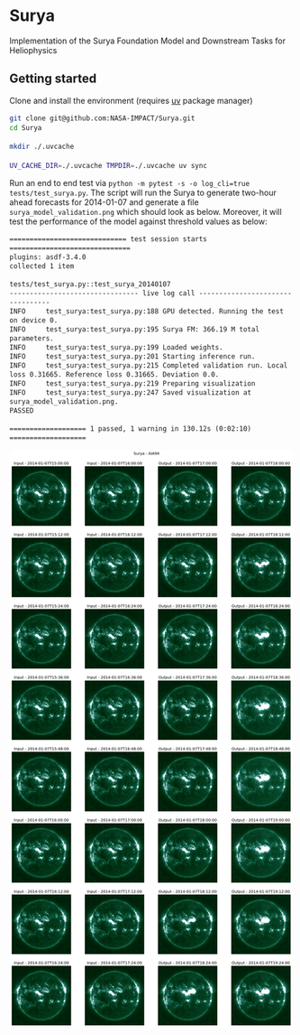 # Surya
Implementation of the Surya Foundation Model and Downstream Tasks for Heliophysics

## Getting started

Clone and install the environment (requires [uv](https://docs.astral.sh/uv/) package manager)

```sh
git clone git@github.com:NASA-IMPACT/Surya.git
cd Surya

mkdir ./.uvcache

UV_CACHE_DIR=./.uvcache TMPDIR=./.uvcache uv sync
```

Run an end to end test via `python -m pytest -s -o log_cli=true tests/test_surya.py`. The script will run the Surya to generate two-hour ahead forecasts for 2014-01-07 and generate a file `surya_model_validation.png` which should look as below. Moreover, it will test the performance of the model against threshold values as below:
```
============================= test session starts ==============================
plugins: asdf-3.4.0
collected 1 item

tests/test_surya.py::test_surya_20140107 
-------------------------------- live log call ---------------------------------
INFO     test_surya:test_surya.py:188 GPU detected. Running the test on device 0.
INFO     test_surya:test_surya.py:195 Surya FM: 366.19 M total parameters.
INFO     test_surya:test_surya.py:199 Loaded weights.
INFO     test_surya:test_surya.py:201 Starting inference run.
INFO     test_surya:test_surya.py:215 Completed validation run. Local loss 0.31665. Reference loss 0.31665. Deviation 0.0.
INFO     test_surya:test_surya.py:219 Preparing visualization
INFO     test_surya:test_surya.py:247 Saved visualization at surya_model_validation.png.
PASSED

=================== 1 passed, 1 warning in 130.12s (0:02:10) ===================
```
![Sample output of surya for 2014-01-07.](assets/surya_model_validation.png)
